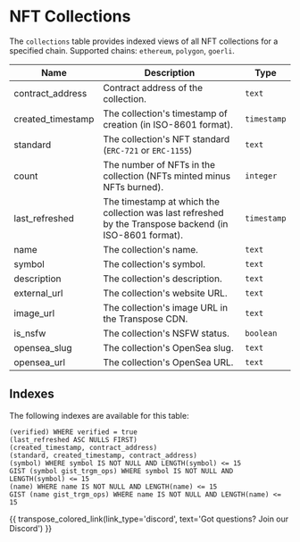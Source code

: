 # NFT Collections

The `collections` table provides indexed views of all NFT collections for a specified chain. Supported chains: `ethereum`, `polygon`, `goerli`.

| Name                | Description                                                                 | Type        |
| --------- | --------- | --------------------------------------------------------------------------- |
| contract_address | Contract address of the collection. | `text` |
| created_timestamp | The collection's timestamp of creation (in ISO-8601 format). | `timestamp` |
| standard | The collection's NFT standard (`ERC-721` or `ERC-1155`) | `text` |
| count | The number of NFTs in the collection (NFTs minted minus NFTs burned). | `integer` |
| last_refreshed | The timestamp at which the collection was last refreshed by the Transpose backend (in ISO-8601 format). | `timestamp` |
| name | The collection's name. | `text` |
| symbol | The collection's symbol. | `text` |
| description | The collection's description. | `text` |
| external_url | The collection's website URL. | `text` |
| image_url | The collection's image URL in the Transpose CDN. | `text` |
| is_nsfw | The collection's NSFW status. | `boolean` |
| opensea_slug | The collection's OpenSea slug. | `text` |
| opensea_url | The collection's OpenSea URL. | `text` |

## Indexes
The following indexes are available for this table:
```
(verified) WHERE verified = true
(last_refreshed ASC NULLS FIRST)
(created_timestamp, contract_address)
(standard, created_timestamp, contract_address)
(symbol) WHERE symbol IS NOT NULL AND LENGTH(symbol) <= 15
GIST (symbol gist_trgm_ops) WHERE symbol IS NOT NULL AND LENGTH(symbol) <= 15
(name) WHERE name IS NOT NULL AND LENGTH(name) <= 15
GIST (name gist_trgm_ops) WHERE name IS NOT NULL AND LENGTH(name) <= 15
```

{{ transpose_colored_link(link_type='discord', text='Got questions?  Join our Discord') }}
